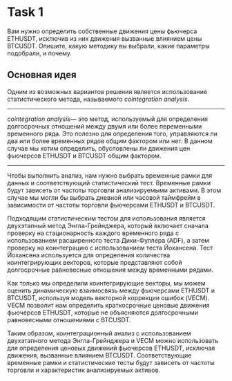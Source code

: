 # Task 1
Вам нужно определить собственные движения цены фьючерса ETHUSDT, исключив из них движения вызванные влиянием цены BTCUSDT. Опишите, какую методику вы выбрали, какие параметры подобрали, и почему.
## Основная идея
Одним из возможных вариантов решения является использование статистического метода, называемого _cointegration analysis_.
___
 _cointegration analysis_— это метод, используемый для определения долгосрочных отношений между двумя или более переменными временного ряда. Это полезно для определения того, управляются ли два или более временных рядов общим фактором или нет. В данном случае мы хотим определить, обусловлены ли движения цен фьючерсов ETHUSDT и BTCUSDT общим фактором.
 ___
Чтобы выполнить анализ, нам нужно выбрать временные рамки для данных и соответствующий статистический тест. Временные рамки будут зависеть от частоты торговли анализируемыми активами. В этом случае мы могли бы выбрать дневной или часовой таймфрейм в зависимости от частоты торговли фьючерсами ETHUSDT и BTCUSDT.


Подходящим статистическим тестом для использования является двухэтапный метод Энгла-Грейнджера, который включает сначала проверку на стационарность каждого временного ряда с использованием расширенного теста Дики-Фуллера (ADF), а затем проверку на коинтеграцию с использованием теста Йохансена. Тест Йохансена используется для определения количества коинтегрирующих векторов, которые представляют собой долгосрочные равновесные отношения между временными рядами.

Как только мы определили коинтегрирующие векторы, мы можем оценить динамическую взаимосвязь между фьючерсами ETHUSDT и BTCUSDT, используя модель векторной коррекции ошибок (VECM). VECM позволит нам определить краткосрочные ценовые движения фьючерсов ETHUSDT, которые не объясняются долгосрочными равновесными отношениями с BTCUSDT.

Таким образом, коинтеграционный анализ с использованием двухэтапного метода Энгла-Грейнджера и VECM можно использовать для определения ценовых движений фьючерсов ETHUSDT, исключая движения, вызванные влиянием BTCUSDT. Соответствующие временные рамки и статистические тесты будут зависеть от частоты торговли и характеристик анализируемых активов.

